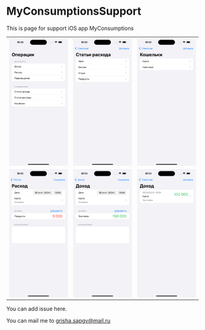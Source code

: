 # MyConsumptionsSupport

This is page for support iOS app MyConsumptions

|  |  |   |
|----------------|----------------|----------------|
| <img src="https://github.com/sapgv/MyConsumptionsSupport/blob/main/1.png" width="400"> | <img src="https://github.com/sapgv/MyConsumptionsSupport/blob/main/3.png" width="400"> | <img src="https://github.com/sapgv/MyConsumptionsSupport/blob/main/5.png" width="400"> |
| <img src="https://github.com/sapgv/MyConsumptionsSupport/blob/main/7.png" width="400"> | <img src="https://github.com/sapgv/MyConsumptionsSupport/blob/main/9.png" width="400"> | <img src="https://github.com/sapgv/MyConsumptionsSupport/blob/main/11.png" width="400"> |

You can add issue here.

You can mail me to grisha.sapgv@mail.ru



